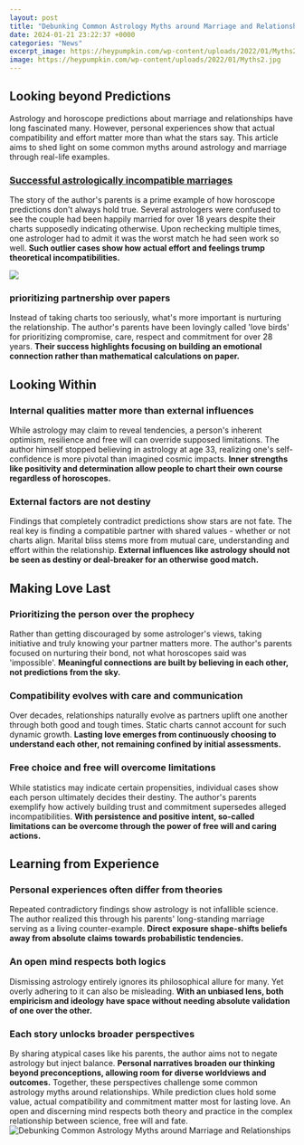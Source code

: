 ```yaml
---
layout: post
title: "Debunking Common Astrology Myths around Marriage and Relationships"
date: 2024-01-21 23:22:37 +0000
categories: "News"
excerpt_image: https://heypumpkin.com/wp-content/uploads/2022/01/Myths2.jpg
image: https://heypumpkin.com/wp-content/uploads/2022/01/Myths2.jpg
---
```


## Looking beyond Predictions
Astrology and horoscope predictions about marriage and relationships have long fascinated many. However, personal experiences show that actual compatibility and effort matter more than what the stars say. This article aims to shed light on some common myths around astrology and marriage through real-life examples.
### [Successful astrologically incompatible marriages](https://store.fi.io.vn/xmas-matching-outfits-for-holiday-chinchilla-christmas-tree-1) 
The story of the author's parents is a prime example of how horoscope predictions don't always hold true. Several astrologers were confused to see the couple had been happily married for over 18 years despite their charts supposedly indicating otherwise. Upon rechecking multiple times, one astrologer had to admit it was the worst match he had seen work so well. **Such outlier cases show how actual effort and feelings trump theoretical incompatibilities.** 

![](https://anjanshastri.com/wp-content/uploads/2023/05/Exploring-Astrology-Debunking-Common-Myths-and-Misconceptions.jpg)
### **prioritizing partnership over papers**
Instead of taking charts too seriously, what's more important is nurturing the relationship. The author's parents have been lovingly called 'love birds' for prioritizing compromise, care, respect and commitment for over 28 years. **Their success highlights focusing on building an emotional connection rather than mathematical calculations on paper.**
## Looking Within 
### **Internal qualities matter more than external influences**  
While astrology may claim to reveal tendencies, a person's inherent optimism, resilience and free will can override supposed limitations. The author himself stopped believing in astrology at age 33, realizing one's self-confidence is more pivotal than imagined cosmic impacts. **Inner strengths like positivity and determination allow people to chart their own course regardless of horoscopes.**
### **External factors are not destiny**
Findings that completely contradict predictions show stars are not fate. The real key is finding a compatible partner with shared values - whether or not charts align. Marital bliss stems more from mutual care, understanding and effort within the relationship. **External influences like astrology should not be seen as destiny or deal-breaker for an otherwise good match.**
## Making Love Last
### **Prioritizing the person over the prophecy**  
Rather than getting discouraged by some astrologer's views, taking initiative and truly knowing your partner matters more. The author's parents focused on nurturing their bond, not what horoscopes said was 'impossible'. **Meaningful connections are built by believing in each other, not predictions from the sky.**
### **Compatibility evolves with care and communication**
Over decades, relationships naturally evolve as partners uplift one another through both good and tough times. Static charts cannot account for such dynamic growth. **Lasting love emerges from continuously choosing to understand each other, not remaining confined by initial assessments.** 
### **Free choice and free will overcome limitations**  
While statistics may indicate certain propensities, individual cases show each person ultimately decides their destiny. The author's parents exemplify how actively building trust and commitment supersedes alleged incompatibilities. **With persistence and positive intent, so-called limitations can be overcome through the power of free will and caring actions.**
## Learning from Experience
### **Personal experiences often differ from theories**
Repeated contradictory findings show astrology is not infallible science. The author realized this through his parents' long-standing marriage serving as a living counter-example. **Direct exposure shape-shifts beliefs away from absolute claims towards probabilistic tendencies.**
### **An open mind respects both logics**
Dismissing astrology entirely ignores its philosophical allure for many. Yet overly adhering to it can also be misleading. **With an unbiased lens, both empiricism and ideology have space without needing absolute validation of one over the other.** 
### **Each story unlocks broader perspectives**  
By sharing atypical cases like his parents, the author aims not to negate astrology but inject balance. **Personal narratives broaden our thinking beyond preconceptions, allowing room for diverse worldviews and outcomes.**
Together, these perspectives challenge some common astrology myths around relationships. While prediction clues hold some value, actual compatibility and commitment matter most for lasting love. An open and discerning mind respects both theory and practice in the complex relationship between science, free will and fate.
![Debunking Common Astrology Myths around Marriage and Relationships](https://heypumpkin.com/wp-content/uploads/2022/01/Myths2.jpg)